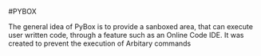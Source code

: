 #PYBOX 

The general idea of PyBox is to provide a sanboxed area, that can execute user written code, through a feature such as an Online Code IDE.
It was created to prevent the execution of Arbitary commands
